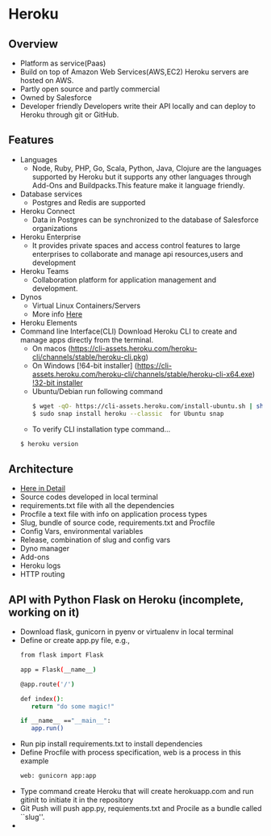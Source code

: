 # Heroku

## Overview

 * Platform as service(Paas)
 * Build on top of Amazon Web Services(AWS,EC2)
   Heroku servers are hosted on AWS. 
 * Partly open source and partly commercial
 * Owned by Salesforce 
 * Developer friendly 
   Developers write their API locally and can deploy to Heroku through git or GitHub. 

## Features

 * Languages 
   - Node, Ruby, PHP, Go, Scala, Python, Java, Clojure are the languages supported by Heroku 
    but it supports any other languages through Add-Ons and Buildpacks.This feature make it language friendly.
 * Database services
   - Postgres and Redis are supported
 * Heroku Connect
   - Data in Postgres can be synchronized to the database of Salesforce organizations
 * Heroku Enterprise
   - It provides private spaces and access control features to large enterprises to collaborate and manage api resources,users and      development
 * Heroku Teams
   - Collaboration platform for application management and development.
 * Dynos
   - Virtual Linux Containers/Servers
   - More info [Here](https://github.com/cloudmesh-community/hid-sp18-415/blob/master/paper/content.tex/)
 * Heroku Elements
 * Command line Interface(CLI)
   Download Heroku CLI to create and manage apps directly from the terminal.
   - On macos (https://cli-assets.heroku.com/heroku-cli/channels/stable/heroku-cli.pkg)
   - On Windows 
      [!64-bit installer] (https://cli-assets.heroku.com/heroku-cli/channels/stable/heroku-cli-x64.exe)
      [!32-bit installer](https://cli-assets.heroku.com/heroku-cli/channels/stable/heroku-cli-x86.exe)
   - Ubuntu/Debian run following command
     ```sh
     $ wget -qO- https://cli-assets.heroku.com/install-ubuntu.sh | sh 
     $ sudo snap install heroku --classic  for Ubuntu snap
     
     ```
   - To verify CLI installation type command...
   ```sh
   $ heroku version
   ```

## Architecture
 
 * [Here in Detail](https://github.com/cloudmesh-community/hid-sp18-415/blob/master/paper/content.tex/)
 * Source codes developed in local terminal 
 * requirements.txt file with all the dependencies
 * Procfile a text file with info on application process types
 * Slug, bundle of source code, requirements.txt and Procfile 
 * Config Vars, environmental variables
 * Release, combination of slug and config vars
 * Dyno manager
 * Add-ons
 * Heroku logs
 * HTTP routing 

## API with Python Flask on Heroku (incomplete, working on it)

 * Download flask, gunicorn in pyenv or virtualenv in local terminal
 * Define or create app.py file, e.g., 
      ```sh
      from flask import Flask

      app = Flask(__name__)

      @app.route('/')

      def index():
         return "do some magic!"

      if __name__ =="__main__":
         app.run()
     ```
 * Run pip install requirements.txt to install dependencies
 * Define Procfile with process specification, web is a process in this example
     ```sh
     web: gunicorn app:app
     ```
 * Type command create Heroku that will create herokuapp.com and run gitinit to initiate it in the repository
 * Git Push will push app.py, requiements.txt and Procile as a bundle called ``slug''.
 * 

 


